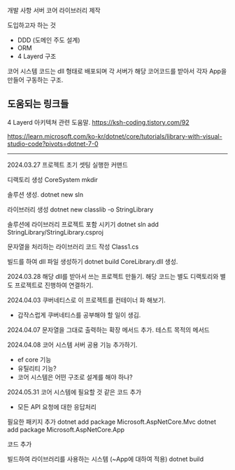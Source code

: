 개발 사항
서버 코어 라이브러리 제작

도입하고자 하는 것
- DDD (도메인 주도 설계)
- ORM
- 4 Layerd 구조

코어 시스템 코드는 dll 형태로 배포되며
각 서버가 해당 코어코드를 받아서 각자 App을 만들어 구동하는 구조.


## 도움되는 링크들
4 Layerd 아키텍쳐 관련 도움말.
https://ksh-coding.tistory.com/92


https://learn.microsoft.com/ko-kr/dotnet/core/tutorials/library-with-visual-studio-code?pivots=dotnet-7-0


--------------------------------------------------------------

2024.03.27
프로젝트 초기 셋팅
실행한 커맨드

디랙토리 생성 CoreSystem
mkdir 

솔루션 생성.
dotnet new sln

라이브러리 생성
dotnet new classlib -o StringLibrary

솔루션에 라이브러리 프로젝트 포함 시키기
dotnet sln add StringLibrary/StringLibrary.csproj

문자열을 처리하는 라이브러리 코드 작성
Class1.cs

빌드를 하여 dll 파일 생성하기
dotnet build
CoreLibrary.dll 생성.


2024.03.28
해당 dll를 받아서 쓰는 프로젝트 만들기.
해당 코드는 별도 디랙토리와 별도 프로젝트로 진행하여 연결하기.

2024.04.03
쿠버네티스로 이 프로젝트를 컨테이너 화 해보기.
- 갑작스럽게 쿠버네티스를 공부해야 할 일이 생김.

2024.04.07
문자열을 그대로 출력하는 확장 메서드 추가.
테스트 목적의 메서드

2024.04.08
코어 시스템 서버 공용 기능 추가하기.
- ef core 기능
- 유틸리티 기능?
- 코어 시스템은 어떤 구조로 설계를 해야 하나?


2024.05.31
코어 시스템에 필요할 것 같은 코드 추가
- 모든 API 요청에 대한 응답처리

필요한 패키지 추가
dotnet add package Microsoft.AspNetCore.Mvc
dotnet add package Microsoft.AspNetCore.App

코드 추가

빌드하여 라이브러리를 사용하는 시스템 (~App에 대하여 적용)
dotnet build

